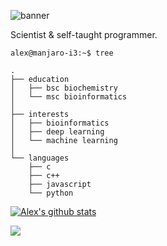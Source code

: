 ![banner](https://user-images.githubusercontent.com/101715326/158585781-04004098-f9e2-40c3-9350-010361799459.png)

Scientist & self-taught programmer.

`alex@manjaro-i3:~$ tree`
```
.
├── education
│   ├── bsc biochemistry
│   └── msc bioinformatics
│
├── interests
│   ├── bioinformatics
│   ├── deep learning
│   └── machine learning
│
└── languages
    ├── c
    ├── c++
    ├── javascript
    └── python
```

[![Alex's github stats](https://github-readme-stats.vercel.app/api?username=escasinas&theme=monokai&show_icons=true)](https://github.com/escasinas)

![](https://komarev.com/ghpvc/?username=escasinas&color=orange)
